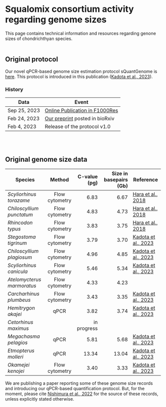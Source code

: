 # Squalomix consortium activity regarding genome sizes
This page contains technical information and resources regarding genone sizes of chondrichthyan species. 
<BR>
<BR>  

## Original protocol
Our novel qPCR-based genome size estimation protocol sQuantGenome is [here](https://github.com/Squalomix/c-value/blob/main/Protocol-sQuantGenome-v1.0.pdf). This protocol is introduced in this publication ([Kadota et al., 2023](https://f1000research.com/articles/12-1204)).

### History
|Data|Event|
|----|----|
|Sep 25, 2023|[Online Publication in F1000Res](https://f1000research.com/articles/12-1204)| 
|Feb 24, 2023|[Our preprint](https://www.biorxiv.org/content/10.1101/2023.02.23.529029v1.full) posted in bioRxiv|
|Feb 4, 2023|Release of the protocol v1.0|

<BR>
<BR>

## Original genome size data

|Species|Method| C-value (pg) | Size in basepairs (Gb)|Reference|
|----|:----:|----:|----:|----|
|*Scyliorhinus torazame*|Flow cytometry|6.83| 6.67|[Hara et al., 2018](https://www.nature.com/articles/s41559-018-0673-5)|
|*Chiloscyllium punctatum*|Flow cytometry|4.83|4.73|[Hara et al., 2018](https://www.nature.com/articles/s41559-018-0673-5)|
|*Rhincodon typus*|Flow cytometry|3.83|3.75|[Hara et al., 2018](https://www.nature.com/articles/s41559-018-0673-5)|
|*Stegostoma tigrinum*|Flow cytometry|3.79|3.70|[Kadota et al., 2023](https://www.biorxiv.org/content/10.1101/2023.02.23.529029v1.full)|
|*Chiloscyllium plagiosum*|Flow cytometry|4.96|4.85|[Kadota et al., 2023](https://www.biorxiv.org/content/10.1101/2023.02.23.529029v1.full)|
|*Scyliorhinus canicula*|Flow cytometry|5.46|5.34|[Kadota et al., 2023](https://www.biorxiv.org/content/10.1101/2023.02.23.529029v1.full)|
|*Atelomycterus marmoratus*|Flow cytometry|4.33|4.23||
|*Carcharhinus plumbeus*|Flow cytometry|3.43|3.35|[Kadota et al., 2023](https://www.biorxiv.org/content/10.1101/2023.02.23.529029v1.full)|
|*Hemitrygon akajei*|qPCR|3.82|3.74|[Kadota et al., 2023](https://www.biorxiv.org/content/10.1101/2023.02.23.529029v1.full)|
|*Cetorhinus maximus*||in progress|||
|*Megachasma pelagios*|qPCR|5.81|5.68|[Kadota et al., 2023](https://www.biorxiv.org/content/10.1101/2023.02.23.529029v1.full)|
|*Etmopterus molleri*|qPCR|13.34|13.04|[Kadota et al., 2023](https://www.biorxiv.org/content/10.1101/2023.02.23.529029v1.full)|
|*Okamejei kenojei*|Flow cytometry|3.40|3.33|[Kadota et al., 2023](https://www.biorxiv.org/content/10.1101/2023.02.23.529029v1.full)|

We are publishing a paper reporting some of these genome size records and introducing our qPCR-based quantification protocol. But, for the moment, please cite [Nishimura et al., 2022](https://f1000research.com/articles/11-1077/v1) for the source of these records, unless explicitly stated otherwise.
